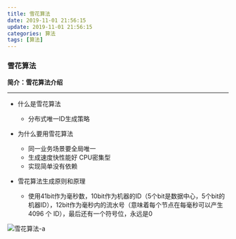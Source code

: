 ```yaml
---
title: 雪花算法
date: 2019-11-01 21:56:15
update: 2019-11-01 21:56:15
categories: 算法
tags: [算法]
---
```


### 雪花算法

**简介：雪花算法介绍**

------

- 什么是雪花算法

  * 分布式唯一ID生成策略
- 为什么要用雪花算法
  * 同一业务场景要全局唯一
  * 生成速度快性能好  CPU密集型
  * 实现简单没有依赖

- 雪花算法生成原则和原理

  * 使用41bit作为毫秒数，10bit作为机器的ID（5个bit是数据中心，5个bit的机器ID），12bit作为毫秒内的流水号（意味着每个节点在每毫秒可以产生 4096 个 ID），最后还有一个符号位，永远是0

  
![雪花算法-a](https://volc1612.gitee.io/blog/images/雪花算法/雪花算法-a.png)
